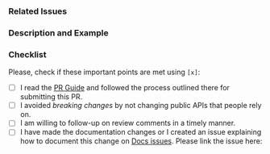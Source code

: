 
### Related Issues

<!--
- list all issues that are related to this PR (e.g: "#123, #124)
- if this PR closes some issue, use "Closes #123"
-->

### Description and Example

<!--
- if related issues don't already describe the problem you are trying to solve (and why it's important), please say it here
- try to give a small example of the most imporant thing you actually changed (code snippets, screenshots, file name, and others are welcomed)
-->

### Checklist

Please, check if these important points are met using `[x]`:

- [ ] I read the [PR Guide] and followed the process outlined there for submitting this PR.
- [ ] I avoided _breaking changes_ by not changing public APIs that people rely on. <!-- if that wasn't possible, please tell us why and how it changed -->
- [ ] I am willing to follow-up on review comments in a timely manner.
- [ ] I have made the documentation changes or I created an issue explaining how to document this change on [Docs issues](https://github.com/ZupIT/beagle-docs/issues). Please link the issue here:

<!-- Links -->
[PR Guide]: https://github.com/ZupIT/beagle/blob/main/doc/contributing/pull_requests.md
